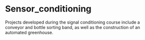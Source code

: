 # Sensor_conditioning
 Projects developed during the signal conditioning course include a conveyor and bottle sorting band, as well as the construction of an automated greenhouse.
